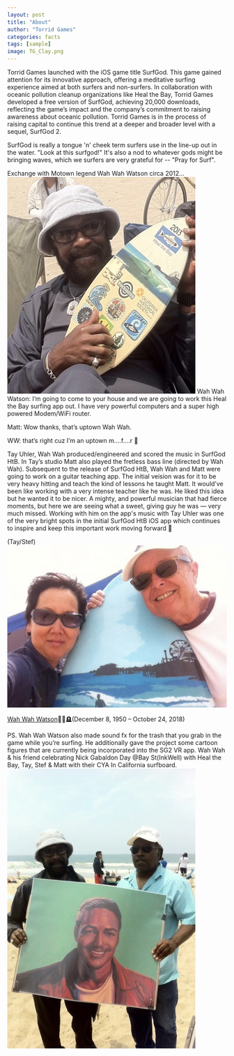 ```yaml
---
layout: post
title: "About"
author: "Torrid Games"
categories: facts
tags: [sample]
image: TG_Clay.png
---
```


Torrid Games launched with the iOS game title SurfGod. This game gained attention for its innovative approach, offering a meditative surfing experience aimed at both surfers and non-surfers. In collaboration with oceanic pollution cleanup organizations like Heal the Bay, Torrid Games developed a free version of SurfGod, achieving 20,000 downloads, reflecting the game’s impact and the company’s commitment to raising awareness about oceanic pollution.  Torrid Games is in the process of raising capital to continue this trend at a deeper and broader level with a sequel, SurfGod 2.

SurfGod is really a tongue 'n' cheek term surfers use in the line-up out in the water. "Look at this surfgod!"  It's also a nod to whatever gods might be bringing waves, which we surfers are very grateful for -- "Pray for Surf". 

Exchange with Motown legend Wah Wah Watson circa 2012…
<img src="assets/img/WahWahSG.jpg"/>
Wah Wah Watson: I’m going to come to your house and we are going to work this Heal the Bay surfing app out.  I have very powerful computers and a super high powered Modem/WiFi router.

Matt:  Wow thanks, that’s uptown Wah Wah.

WW: that’s right cuz I’m an uptown m….f….r 👊

Tay Uhler, Wah Wah produced/engineered and scored the music in SurfGod HtB.  In Tay’s studio Matt also played the fretless bass line (directed by Wah Wah).  Subsequent to the release of SurfGod HtB, Wah Wah and Matt were going to work on a guitar teaching app.  The initial veision was for it to be very heavy hitting and teach the kind of lessons he taught Matt.  It would’ve been like working with a very intense teacher like he was.  He liked this idea but he wanted it to be nicer.  A mighty, and powerful musician that had fierce moments, but here we are seeing what a sweet, giving guy he was — very much missed.  Working with him on the app's music with Tay Uhler was one of the very bright spots in the initial SurfGod HtB iOS app which continues to inspire and keep this important work moving forward 🤙 

(Tay/Stef) <img src="assets/img/Tay_Stef_CYA.jpg"/>

[Wah Wah Watson](https://en.wikipedia.org/wiki/Wah_Wah_Watson)🎸🙏🪦(December 8, 1950 – October 24, 2018)

PS. Wah Wah Watson also made sound fx for the trash that you grab in the game while you’re surfing.  He additionally gave the project some cartoon figures that are currently being incorporated into the SG2 VR app.
Wah Wah & his friend celebrating Nick Gabaldon Day @Bay St(InkWell) with Heal the Bay, Tay, Stef & Matt with their CYA In California surfboard.
<img src="assets/img/Wahwah_friend_nickG.jpg"/>


